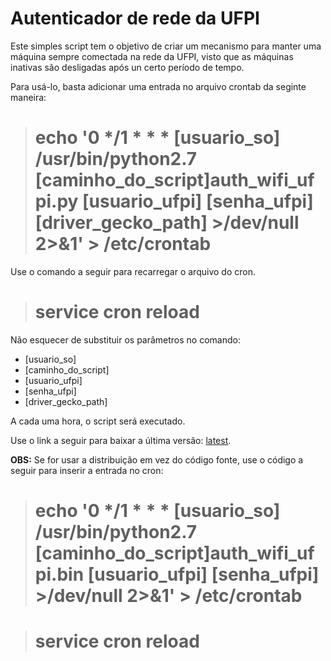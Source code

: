 # Autenticador de rede da UFPI

Este simples script tem o objetivo de criar um mecanismo para manter uma máquina sempre comectada na rede da UFPI, visto que as máquinas inativas são desligadas após un certo período de tempo.

Para usá-lo, basta adicionar uma entrada no arquivo crontab da seginte maneira:

> # echo '0 */1 * * *     [usuario_so]     /usr/bin/python2.7 [caminho_do_script]auth_wifi_ufpi.py [usuario_ufpi] [senha_ufpi] [driver_gecko_path] >/dev/null 2>&1' > /etc/crontab
 
Use o comando a seguir para recarregar o arquivo do cron.
 
 > # service cron reload
 
 Não esquecer de substituir os parâmetros no comando:
 * [usuario_so]
 * [caminho_do_script]
 * [usuario_ufpi]
 * [senha_ufpi]
 * [driver_gecko_path]
 
A cada uma hora, o script será executado.

Use o link a seguir para baixar a última versão: [latest](https://github.com/italberto/auth_wifi_ufpi/releases/download/0.1/auth_wifi_ufpi.bin).

**OBS:** Se for usar a distribuição em vez do código fonte, use o código a seguir para inserir a entrada no cron:

> # echo '0 */1 * * *     [usuario_so]     /usr/bin/python2.7 [caminho_do_script]auth_wifi_ufpi.bin [usuario_ufpi] [senha_ufpi] >/dev/null 2>&1' > /etc/crontab

 > # service cron reload
